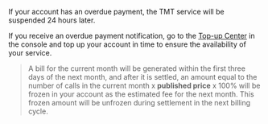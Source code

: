 

If your account has an overdue payment, the TMT service will be suspended 24 hours later.

If you receive an overdue payment notification, go to the [Top-up Center](https://console.cloud.tencent.com/expense/overview) in the console and top up your account in time to ensure the availability of your service.
> A bill for the current month will be generated within the first three days of the next month, and after it is settled, an amount equal to the number of calls in the current month x **published price** x 100% will be frozen in your account as the estimated fee for the next month. This frozen amount will be unfrozen during settlement in the next billing cycle.
